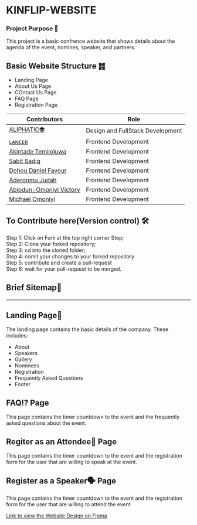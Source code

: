 # KINFLIP-WEBSITE

### Project Purpose 📍
This project is a basic confrence website that shows details about the agenda of the event, nomines, speaker, and partners.

## Basic Website Structure ䷦
* Landing Page
* About Us Page
* COntact Us Page
* FAQ Page
* Registration Page

| **Contributors** | **Role** |
| ----------- | ----------- |
| [ALIPHATIC👽](https://github.com/ALIPHATICHYD) | Design and FullStack Development |
| [ʟᴀɴᴄᴇʀ](https://github.com/GentleMizt) | Frontend Development |
| [Akintade Temiloluwa](https://github.com/Temi-Tade) | Frontend Development |
| [Sabit Sadiq](https://github.com/sabitsadiq) | Frontend Development |
| [Dohou Daniel Favour](https://github.com/dohoudaniel) | Frontend Development |
| [Aderonmu Judah](https://github.com/aderonmujudah) | Frontend Development |
| [Abiodun-Omoniyi Victory](https://github.com/preciousvictory) | Frontend Development |
| [Michael Omoniyi](https://github.com/MichaelOmoniyi) | Frontend Development |


## To Contribute here(Version control) 🛠️
 Step 1: Click on Fork at the top right corner Step; </br>
 Step 2: Clone your forked repository; </br>
 Step 3: cd into the cloned folder; </br>
 Step 4: comit your changes to your forked repository </br>
 Step 5: contribute and create a pull-request  </br>
 Step 6: wait for your pull-request to be merged.



## Brief Sitemap💬 <hr>

## Landing Page🛬
The landing page contains the basic details of the company. These includes:
* About
* Speakers
* Gallery
* Nominees
* Registration
* Frequently Asked Questions
* Footer

## FAQ⁉️ Page
This page contains the timer countdown to the event and the frequently asked questions about the event.

## Regiter as an Attendee👔 Page
This page contains the timer countdown to the event and the registration form for the user that are willing to speak at the event.

## Register as a Speaker🗣️ Page
This page contains the timer countdown to the event and the registration form for the user that are willing to attend the event

[Link to view the Website Design on Figma](https://www.figma.com/file/GWLd3JUZDQxVUd0kKwfnLS/KINFLIP?node-id=0%3A1&t=0n74HqBOyuMgTDqE-0)
